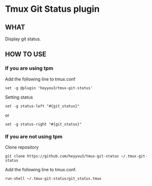# Tmux Git Status plugin

## WHAT

Display git status.

## HOW TO USE

### If you are using tpm

Add the following line to tmux.conf

```
set -g @plugin 'heyyou3/tmux-git-status'
```

Setting status

```
set -g status-left "#{git_status}"
```

or

```
set -g status-right "#{git_status}"
```

### If you are not using tpm

Clone repository

```
git clone https://github.com/heyyou3/tmux-git-status ~/.tmux-git-status
```

Add the following line to tmux.conf.

```
run-shell ~/.tmux-git-status/git_status.tmux
```
